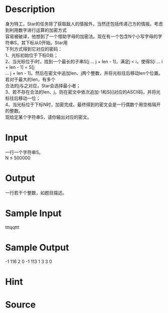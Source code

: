 
# Description

<div class="content"><div>身为特工，Star的任务除了获取敌人的情报外，当然还包括传递己方的情报。考虑到利用数字进行运算的加密方式</div>
<div>容易被破译，他想到了一个借助字母的加密法。现在有一个包含N个小写字母的字符串S，其下标从0开始。Star用</div>
<div>下列方式得到它对应的密码：</div>
<div>1、光标初始位于下标0处；</div>
<div>2、当光标位于i时，找到一个最长的子串S[j ... j + len - 1]，满足j &lt; i，使得S[i ... i + len - 1] = S[j </div>
<div>... j + len - 1]。然后在密文中追加len、j两个整数，并将光标往后移动len个位置。若对于最大的len，有多个</div>
<div>合法的j与之对应，Star会选择最小者；</div>
<div>3、若不存在合法的len、j，则在密文中依次追加-1和S[i]对应的ASCII码，并将光标往后移动一位；</div>
<div>4、当光标位于下标N时，加密完成，最终得到的密文会是一行偶数个用空格隔开的整数。</div>
<div>现给定某个字符串S，请你输出对应的密文。</div>
<div></div>
<p></p></div>

# Input

<div class="content"><div>一行一个字符串S。</div>
<div>N ≤ 500000</div>
<div></div>
<p></p></div>

# Output

<div class="content"><div>一行若干个整数，如题目描述。</div>
<div></div>
<p></p></div>

# Sample Input

<div class="content"><span class="sampledata">tttqqttt </span></div>

# Sample Output

<div class="content"><span class="sampledata">-1 116 2 0 -1 113 1 3 3 0</span></div>

# Hint

<div class="content"><p></p></div>

# Source

<div class="content"><p><a href="problemset.php?search="></a></p></div>

